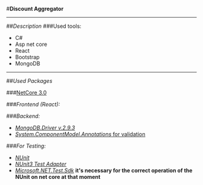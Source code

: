 #**Discount Aggregator**

---

##*Description*
###Used tools:
* C#
* Asp net core
* React
* Bootstrap
* MongoDB

---

##*Used Packages*

###[NetCore 3.0](https://dotnet.microsoft.com/download/dotnet-core/3.0)

###*Frontend (React):*

###*Backend:* 
* [*MongoDB.Driver v.2.9.3*](https://www.nuget.org/packages/mongodb.driver)
* [*System.ComponentModel.Annotations* for validation](https://www.nuget.org/packages/System.ComponentModel.Annotations/)

###*For Testing:*

* [*NUnit*](https://www.nuget.org/packages/NUnit/)
* [*NUnit3 Test Adapter*](https://www.nuget.org/packages/NUnit3TestAdapter/)
* [*Microsoft.NET.Test.Sdk*](https://www.nuget.org/packages/Microsoft.NET.Test.Sdk/16.5.0-preview-20191115-01) **it's necessary for the correct operation of the NUnit on net core at that moment**


